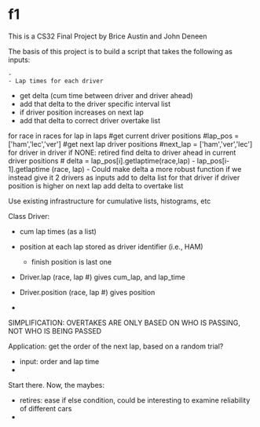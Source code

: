 # f1
This is a CS32 Final Project by Brice Austin and John Deneen

The basis of this project is to build a script that takes the following as inputs:

    - 
    - Lap times for each driver
    
- get delta (cum time between driver and driver ahead)
- add that delta to the driver specific interval list
- if driver position increases on next lap
- add that delta to correct driver overtake list

for race in races
  for lap in laps
    #get current driver positions #lap_pos = ['ham','lec','ver']
    #get next lap driver positions #next_lap = ['ham','ver','lec']
    for driver in driver
      if NONE: retired
      find delta to driver ahead in current driver positions # delta = lap_pos[i].getlaptime(race,lap) - lap_pos[i-1].getlaptime (race, lap)
          - Could make delta a more robust function if we instead give it 2 drivers as inputs
      add to delta list for that driver
      if driver position is higher on next lap
        add delta to overtake list

Use existing infrastructure for cumulative lists, histograms, etc
        
Class Driver: 
- cum lap times (as a list)
- position at each lap stored as driver identifier (i.e., HAM)
    - finish position is last one

- Driver.lap (race, lap #) gives cum_lap, and lap_time
- Driver.position (race, lap #) gives position 
- 

SIMPLIFICATION: OVERTAKES ARE ONLY BASED ON WHO IS PASSING, NOT WHO IS BEING PASSED
        
Application: get the order of the next lap, based on a random trial?
- input: order and lap time
-  


Start there. Now, the maybes:

- retires: ease if else condition, could be interesting to examine reliability of different cars
- 
